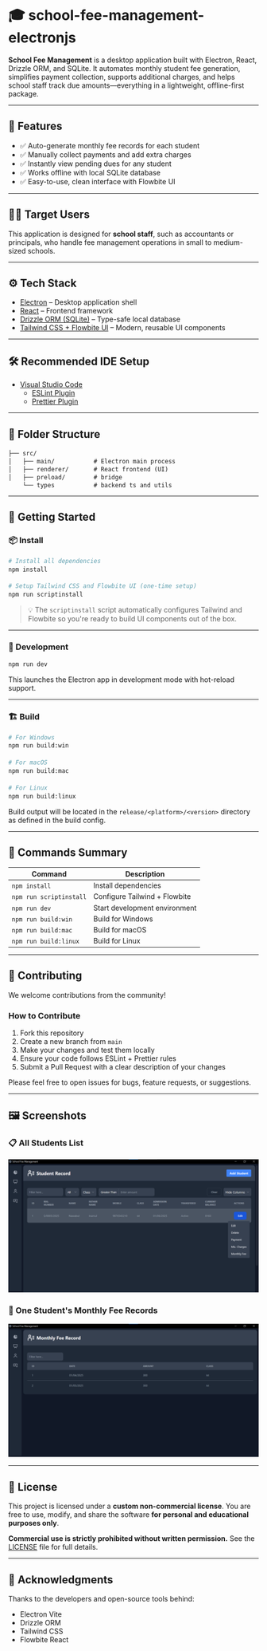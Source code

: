 
# 🎓 school-fee-management-electronjs

**School Fee Management** is a desktop application built with Electron, React, Drizzle ORM, and SQLite. It automates monthly student fee generation, simplifies payment collection, supports additional charges, and helps school staff track due amounts—everything in a lightweight, offline-first package.

---

## 📌 Features

- ✅ Auto-generate monthly fee records for each student
- ✅ Manually collect payments and add extra charges
- ✅ Instantly view pending dues for any student
- ✅ Works offline with local SQLite database
- ✅ Easy-to-use, clean interface with Flowbite UI

---

## 👨‍🏫 Target Users

This application is designed for **school staff**, such as accountants or principals, who handle fee management operations in small to medium-sized schools.

---

## ⚙️ Tech Stack

- [Electron](https://electron-vite.org/) – Desktop application shell
- [React](https://react.dev/) – Frontend framework
- [Drizzle ORM (SQLite)](https://orm.drizzle.team/docs/get-started-sqlite) – Type-safe local database
- [Tailwind CSS + Flowbite UI](https://flowbite-react.com/docs/getting-started/introduction) – Modern, reusable UI components

---

## 🛠️ Recommended IDE Setup

- [Visual Studio Code](https://code.visualstudio.com/)
  - [ESLint Plugin](https://marketplace.visualstudio.com/items?itemName=dbaeumer.vscode-eslint)
  - [Prettier Plugin](https://marketplace.visualstudio.com/items?itemName=esbenp.prettier-vscode)

---

## 📁 Folder Structure

```
├── src/
│   ├── main/           # Electron main process
│   ├── renderer/       # React frontend (UI)
│   ├── preload/        # bridge
    └── types           # backend ts and utils

```

---

## 🚀 Getting Started

### 📦 Install

```bash
# Install all dependencies
npm install

# Setup Tailwind CSS and Flowbite UI (one-time setup)
npm run scriptinstall
```

> 💡 The `scriptinstall` script automatically configures Tailwind and Flowbite so you're ready to build UI components out of the box.

---

### 🧪 Development

```bash
npm run dev
```

This launches the Electron app in development mode with hot-reload support.

---

### 🏗️ Build

```bash
# For Windows
npm run build:win

# For macOS
npm run build:mac

# For Linux
npm run build:linux
```

Build output will be located in the `release/<platform>/<version>` directory as defined in the build config.

---

## 🔧 Commands Summary

| Command                 | Description                             |
|------------------------|-----------------------------------------|
| `npm install`          | Install dependencies                    |
| `npm run scriptinstall`| Configure Tailwind + Flowbite           |
| `npm run dev`          | Start development environment           |
| `npm run build:win`    | Build for Windows                       |
| `npm run build:mac`    | Build for macOS                         |
| `npm run build:linux`  | Build for Linux                         |

---

## 🤝 Contributing

We welcome contributions from the community!

### How to Contribute

1. Fork this repository
2. Create a new branch from `main`
3. Make your changes and test them locally
4. Ensure your code follows ESLint + Prettier rules
5. Submit a Pull Request with a clear description of your changes

Please feel free to open issues for bugs, feature requests, or suggestions.

---

## 🖼️ Screenshots

### 📋 All Students List
![Student List](./resources/screen-shorts/student-list.png)

### 📆 One Student's Monthly Fee Records
![Monthly Fee Records](./resources/screen-shorts/monthly-fee-list.png)

---

## 📄 License

This project is licensed under a **custom non-commercial license**.
You are free to use, modify, and share the software **for personal and educational purposes only**.

**Commercial use is strictly prohibited without written permission.**
See the [LICENSE](./LICENSE) file for full details.

---

## 🙏 Acknowledgments

Thanks to the developers and open-source tools behind:
- Electron Vite
- Drizzle ORM
- Tailwind CSS
- Flowbite React
